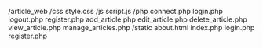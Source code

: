 /article_web
  /css
    style.css
  /js
    script.js
  /php
    connect.php
    login.php
    logout.php
    register.php
    add_article.php
    edit_article.php
    delete_article.php
    view_article.php
    manage_articles.php
  /static
    about.html
  index.php
  login.php
  register.php
